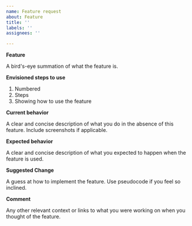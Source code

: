 ```yaml
---
name: Feature request
about: Feature
title: ''
labels: ''
assignees: ''

---
```


**Feature**

A bird's-eye summation of what the feature is.

**Envisioned steps to use**

1. Numbered
2. Steps
3. Showing how to use the feature

**Current behavior**

A clear and concise description of what you do in the absence of this feature.  Include screenshots if applicable.

**Expected behavior**

A clear and concise description of what you expected to happen when the feature is used.

**Suggested Change**

A guess at how to implement the feature.  Use pseudocode if you feel so inclined.

**Comment**

Any other relevant context or links to what you were working on when you thought of the feature.
